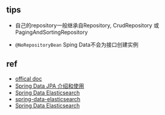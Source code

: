 ## tips

+ 自己的repository一般继承自Repository, CrudRepository 或 PagingAndSortingRepository

+ `@NoRepositoryBean` Sping Data不会为接口创建实例

## ref

+ [offical doc](https://docs.spring.io/spring-data/jpa/docs/1.11.1.RELEASE/reference/html/)
+ [Spring Data JPA 介绍和使用](https://www.jianshu.com/p/633922bb189f)
+ [Spring Data Elasticsearch](https://www.jianshu.com/p/27e1d583aafb) 
+ [spring-data-elasticsearch](https://github.com/spring-projects/spring-data-elasticsearch)
+ [Spring Data Elasticsearch](https://docs.spring.io/spring-data/elasticsearch/docs/3.1.9.RELEASE/reference/html/)